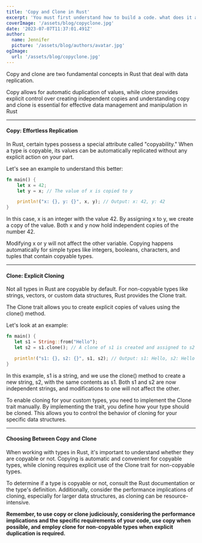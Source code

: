 ```yaml
---
title: 'Copy and Clone in Rust'
excerpt: 'You must first understand how to build a code. what does it actually mean to build a code ?, how different is it from compiling and running ??? I just hope this blog dosent get too long 💀💀😂'
coverImage: '/assets/blog/copyclone.jpg'
date: '2023-07-07T11:37:01.491Z'
author:
  name: Jennifer
  picture: '/assets/blog/authors/avatar.jpg'
ogImage:
  url: '/assets/blog/copyclone.jpg'
---
```



Copy and clone are two fundamental concepts in Rust that deal with data replication. 

Copy allows for automatic duplication of values, while clone provides explicit control over creating independent copies and understanding copy and clone is essential for effective data management and manipulation in Rust

---

#### Copy: Effortless Replication
In Rust, certain types possess a special attribute called "copyability." 
When a type is copyable, its values can be automatically replicated without any explicit action on your part. 

Let's see an example to understand this better:
```rust
fn main() {
    let x = 42;
    let y = x; // The value of x is copied to y

    println!("x: {}, y: {}", x, y); // Output: x: 42, y: 42
}

```
In this case, x is an integer with the value 42. By assigning x to y, we create a copy of the value. Both x and y now hold independent copies of the number 42. 

Modifying x or y will not affect the other variable. Copying happens automatically for simple types like integers, booleans, characters, and tuples that contain copyable types.

---

#### Clone: Explicit Cloning

Not all types in Rust are copyable by default. For non-copyable types like strings, vectors, or custom data structures, Rust provides the Clone trait. 

The Clone trait allows you to create explicit copies of values using the clone() method.

 Let's look at an example:
 ```rust 
 fn main() {
    let s1 = String::from("Hello");
    let s2 = s1.clone(); // A clone of s1 is created and assigned to s2

    println!("s1: {}, s2: {}", s1, s2); // Output: s1: Hello, s2: Hello
}

 ```
In this example, s1 is a string, and we use the clone() method to create a new string, s2, with the same contents as s1.
Both s1 and s2 are now independent strings, and modifications to one will not affect the other.

To enable cloning for your custom types, you need to implement the Clone trait manually. 
By implementing the trait, you define how your type should be cloned. This allows you to control the behavior of cloning for your specific data structures.

---
#### Choosing Between Copy and Clone

When working with types in Rust, it's important to understand whether they are copyable or not. Copying is automatic and convenient for copyable types, while cloning requires explicit use of the Clone trait for non-copyable types.

To determine if a type is copyable or not, consult the Rust documentation or the type's definition. Additionally, consider the performance implications of cloning, especially for larger data structures, as cloning can be resource-intensive.

**Remember, to use copy or clone judiciously, considering the performance implications and the specific requirements of your code, use copy when possible, and employ clone for non-copyable types when explicit duplication is required.**
